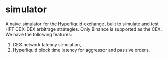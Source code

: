 # simulator

A naive simulator for the Hyperliquid exchange, built to simulate and  test HFT CEX-DEX arbitrage strategies. Only Binance is supported as the CEX. We have the following features:

1. CEX network latency simulation,
2. Hyperliquid block time latency for aggressor and passive orders.